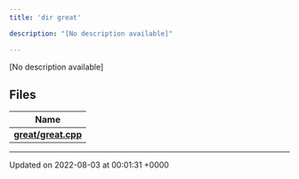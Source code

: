```yaml
---
title: 'dir great'

description: "[No description available]"

---
```







[No description available]

## Files

| Name           |
| -------------- |
| **[great/great.cpp](/documentation/code/main/files/great_8cpp/#file-great.cpp)**  |






-------------------------------

Updated on 2022-08-03 at 00:01:31 +0000
